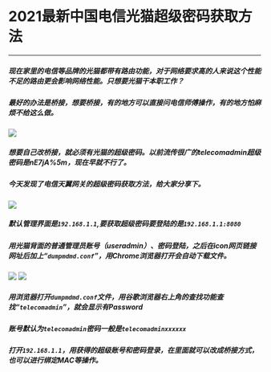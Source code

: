 # 2021最新中国电信光猫超级密码获取方法

---

##### 现在家里的电信等品牌的光猫都带有路由功能，对于网络要求高的人来说这个性能不足的路由更会影响网络性能。只想要光猫干本职工作？
##### 最好的办法是桥接，想要桥接，有的地方可以直接问电信师傅操作，有的地方怕麻烦不给这么做。

![](https://i.imgur.com/ckIbBhl.jpg)
##### 想要自己改桥接，就必须有光猫的超级密码。以前流传很广的telecomadmin超级密码是nE7jA%5m，现在早就不行了。
##### 今天发现了电信天翼网关的超级密码获取方法，给大家分享下。

![](https://i.imgur.com/U3cG27X.jpg)
##### 默认管理界面是`192.168.1.1`,要获取超级密码要登陆的是`192.168.1.1:8080`
##### 用光猫背面的普通管理员账号（useradmin）、密码登陆，之后在icon网页链接网址后加上“`dumpmdmd.conf`”，用Chrome浏览器打开会自动下载文件。

![](https://i.imgur.com/6PkioCH.jpg)
![](https://i.imgur.com/LzbadDI.jpg)

##### 用浏览器打开`dumpmdmd.conf`文件，用谷歌浏览器右上角的查找功能查找“`telecomadmin`”，就会显示有Password
##### 账号默认为`telecomadmin`密码一般是`telecomadminxxxxxx`
##### 打开`192.168.1.1`，用获得的超级账号和密码登录，在里面就可以改成桥接方式，也可以进行绑定MAC等操作。
